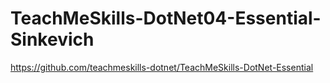 # TeachMeSkills-DotNet04-Essential-Sinkevich
https://github.com/teachmeskills-dotnet/TeachMeSkills-DotNet-Essential
